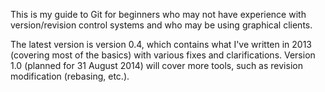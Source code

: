 This is my guide to Git for beginners who may not have experience with version/revision control systems and who may be using graphical clients.

The latest version is version 0.4, which contains what I've written in 2013 (covering most of the basics) with various fixes and clarifications. Version 1.0 (planned for 31 August 2014) will cover more tools, such as revision modification (rebasing, etc.).